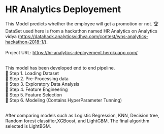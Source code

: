 # HR Analytics Deployement 
This Model predicts whether the employee will get a promotion or not. :trophy: <br>
DataSet used here is from a hackathon named HR Analytics on Analytics vidya (https://datahack.analyticsvidhya.com/contest/wns-analytics-hackathon-2018-1/). <br><br>
Project URL: https://hr-analytics-deployement.herokuapp.com/ <br><br>

This model has been developed end to end pipeline.<br>
:dart: Step 1. Loading Dataset<br>
:dart: Step 2. Pre-Processing data<br>
:dart: Step 3. Exploratory Data Analysis<br>
:dart: Step 4. Feature Engineering<br>
:dart: Step 5. Feature Selection<br>
:dart: Step 6. Modeling (Contains HyperParameter Tunning) <br><br>

After comparing models such as Logistic Regression, KNN, Decision tree, Random forest classifier,XGBoost, and LightGBM. The final algorithm selected is LightBGM.

